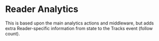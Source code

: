 # Reader Analytics

This is based upon the main analytics actions and middleware, but adds extra Reader-specific information from state to the Tracks event (follow count).